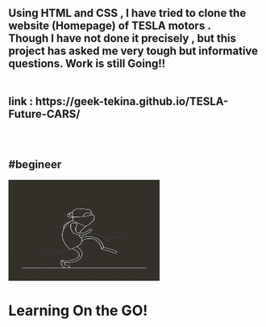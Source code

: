 <h2><b>
Using HTML and CSS , I have tried to clone the website (Homepage) of TESLA motors .<br> Though I have not done it precisely , but this project has asked me very tough but informative questions. Work is still Going!!
<br><br><br>
  link : https://geek-tekina.github.io/TESLA-Future-CARS/ <br><br>
<br><br>
#begineer<br>
</h2>

<img src="https://github.com/Geek-Tekina/TESLA-Future-CARS/blob/master/giphy.gif?raw=true" height=200px width =300px >
<br>
<h1>Learning On the GO!</h1>

</b>
